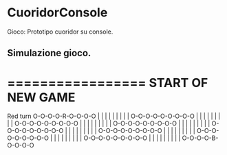 # CuoridorConsole
Gioco: Prototipo cuoridor su console.

## Simulazione gioco.

=================
START OF NEW GAME
=================
Red turn
O-O-O-O-R-O-O-O-O 
| | | | | | | | | 
O-O-O-O-O-O-O-O-O 
| | | | | | | | | 
O-O-O-O-O-O-O-O-O 
| | | | | | | | | 
O-O-O-O-O-O-O-O-O 
| | | | | | | | | 
O-O-O-O-O-O-O-O-O 
| | | | | | | | | 
O-O-O-O-O-O-O-O-O 
| | | | | | | | | 
O-O-O-O-O-O-O-O-O 
| | | | | | | | | 
O-O-O-O-O-O-O-O-O 
| | | | | | | | | 
O-O-O-O-B-O-O-O-O


